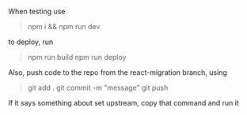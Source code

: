 When testing use

> npm i && npm run dev

to deploy, run 

> npm run build
> npm run deploy

Also, push code to the repo from the react-migration branch, using

> git add .
> git commit -m "message"
> git push

If it says something about set upstream, copy that command and run it
